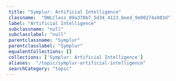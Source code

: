 ```yaml
--- 
 title: "Symplur: Artificial Intelligence" 
 classname:  "OWLClass_09a370b7_5d34_4123_beed_9e00274a983d" 
 label: "Artificial Intelligence" 
 subclassname: "null" 
 subclasslabel: "null" 
 parentclassname: "Symplur" 
 parentclasslabel: "Symplur" 
 equalentCollections: [] 
 collections: ['Symplur: Artificial Intelligence']
 aliases:  "/topic/symplur-artificial-intelligence"  
 searchCategory: "topic" 
---
```


